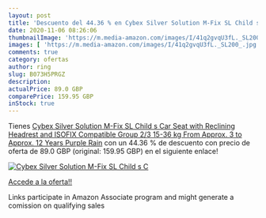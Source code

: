 ```yaml
---
layout: post
title: 'Descuento del 44.36 % en Cybex Silver Solution M-Fix SL Child s C'
date: 2020-11-06 08:26:06
thumbnailImage: 'https://m.media-amazon.com/images/I/41q2gvqU3fL._SL200_.jpg'
images: [ 'https://m.media-amazon.com/images/I/41q2gvqU3fL._SL200_.jpg' ]
comments: true
category: ofertas
author: ring
slug: B073H5PRGZ
description:
actualPrice: 89.0 GBP
comparePrice: 159.95 GBP
inStock: true
---
```


Tienes [Cybex Silver Solution M-Fix SL Child s Car Seat  with Reclining Headrest and ISOFIX Compatible  Group 2/3  15-36 kg   From Approx. 3 to Approx. 12 Years  Purple Rain](https://www.amazon.co.uk/dp/B073H5PRGZ/?tag=tolees0a-21) con un 44.36 % de descuento con precio de oferta de 89.0 GBP (original: 159.95 GBP) en el siguiente enlace!

[![Cybex Silver Solution M-Fix SL Child s C](https://m.media-amazon.com/images/I/41q2gvqU3fL._SL200_.jpg)](https://www.amazon.co.uk/dp/B073H5PRGZ/?tag=tolees0a-21)

[Accede a la oferta!!](https://www.amazon.co.uk/dp/B073H5PRGZ/?tag=tolees0a-21)

Links participate in Amazon Associate program and might generate a comission on qualifying sales


